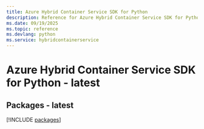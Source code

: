 ```yaml
---
title: Azure Hybrid Container Service SDK for Python
description: Reference for Azure Hybrid Container Service SDK for Python
ms.date: 09/19/2025
ms.topic: reference
ms.devlang: python
ms.service: hybridcontainerservice
---
```

# Azure Hybrid Container Service SDK for Python - latest
## Packages - latest
[!INCLUDE [packages](hybrid-container-service-index.md)]